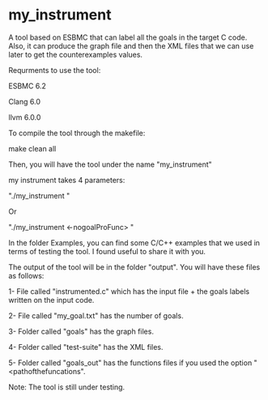 # my_instrument
A tool based on ESBMC that can label all the goals in the target C code. Also, it can produce the graph file and then the XML files that we can use later to get the counterexamples values.
  
  
 Requrments to use the tool:
      
          
 ESBMC 6.2
  
 Clang 6.0
  
 llvm 6.0.0


To compile the tool through the makefile:

 
make clean all


Then, you will have the tool under the name "my_instrument"




my instrument takes 4 parameters:


"./my_instrument <inputFile> <outputFile> <goalOutputFile> <pathofthefuncations> <options>"


  Or


 "./my_instrument <inputFile> <outputFile> <goalOutputFile> <-nogoalProFunc> <options>"
 



In the folder Examples, you can find some C/C++ examples that we used in terms of testing the tool. I found useful to share it with you.



The output of the tool will be in the folder "output". You will have these files as follows:


1- File called "instrumented.c" which has the input file + the goals labels written on the input code.

2- File called "my_goal.txt" has the number of goals.

3- Folder called "goals" has the graph files.

4- Folder called "test-suite" has the XML files.

5- Folder called "goals_out" has the functions files if you used the option "<pathofthefuncations".





Note:
The tool is still under testing.
